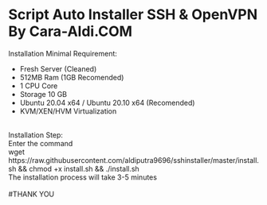 # Script Auto Installer SSH & OpenVPN By Cara-Aldi.COM <br>
Installation Minimal Requirement:<br>
- Fresh Server (Cleaned)<br>
- 512MB Ram (1GB Recomended)<br>
- 1 CPU Core<br>
- Storage 10 GB<br>
- Ubuntu 20.04 x64 / Ubuntu 20.10 x64 (Recomended)<br>
- KVM/XEN/HVM Virtualization<br>
<br>
Installation Step:<br>
Enter the command<br>
wget https://raw.githubusercontent.com/aldiputra9696/sshinstaller/master/install.sh && chmod +x install.sh && ./install.sh<br>
The installation process will take 3-5 minutes<br><br>
#THANK YOU
